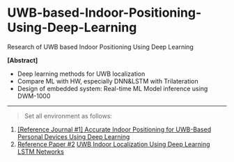 # UWB-based-Indoor-Positioning-Using-Deep-Learning
Research of  UWB based Indoor Positioning Using Deep Learning

**[Abstract]**

- Deep learning methods for UWB localization
- Compare ML with HW, especially DNN&LSTM with Trilateration
- Design of embedded system: Real-time ML Model inference using DWM-1000

---

> Set all environment as follows:
> 
1. [[Reference Journal #1] Accurate Indoor Positioning for UWB-Based Personal Devices Using Deep Learning](https://ieeexplore.ieee.org/document/10054386)
2. [Reference Paper #2](https://www.mdpi.com/2076-3417/10/18/6290) [UWB Indoor Localization Using Deep Learning LSTM Networks](https://www.mdpi.com/2076-3417/10/18/6290)
